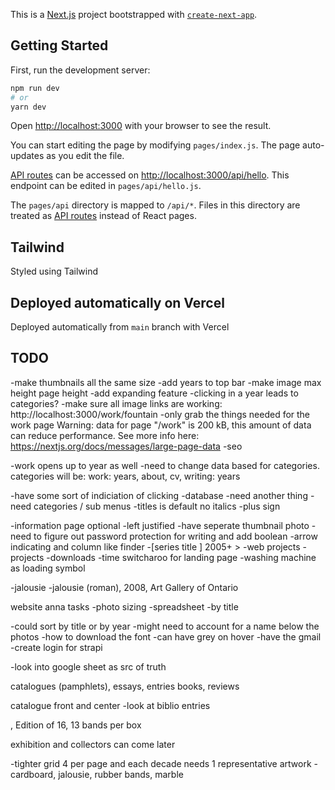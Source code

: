 This is a [Next.js](https://nextjs.org/) project bootstrapped with [`create-next-app`](https://github.com/vercel/next.js/tree/canary/packages/create-next-app).

## Getting Started

First, run the development server:

```bash
npm run dev
# or
yarn dev
```

Open [http://localhost:3000](http://localhost:3000) with your browser to see the result.

You can start editing the page by modifying `pages/index.js`. The page auto-updates as you edit the file.

[API routes](https://nextjs.org/docs/api-routes/introduction) can be accessed on [http://localhost:3000/api/hello](http://localhost:3000/api/hello). This endpoint can be edited in `pages/api/hello.js`.

The `pages/api` directory is mapped to `/api/*`. Files in this directory are treated as [API routes](https://nextjs.org/docs/api-routes/introduction) instead of React pages.

## Tailwind

Styled using Tailwind 
## Deployed automatically on Vercel

Deployed automatically from `main` branch with Vercel

## TODO
-make thumbnails all the same size
-add years to top bar
-make image max height page height
-add expanding feature 
-clicking in a year leads to categories? 
-make sure all image links are working: http://localhost:3000/work/fountain
-only grab the things needed for the work page Warning: data for page "/work" is 200 kB, this amount of data can reduce performance.
See more info here: https://nextjs.org/docs/messages/large-page-data
-seo

-work opens up to year as well
-need to change data based for categories. categories will be: work: years, about, cv, writing: years

-have some sort of indiciation of clicking
-database 
-need another thing
-need categories / sub menus 
-titles is default no italics
-plus sign

-information page optional 
-left justified
-have seperate thumbnail photo
-need to figure out password protection for writing and add boolean
-arrow indicating and column like finder
-[series title ] 2005+ > 
-web projects
  -projects
  -downloads
-time switcharoo for landing page
-washing machine as loading symbol

-jalousie
  -jalousie (roman), 2008, Art Gallery of Ontario


website anna tasks
-photo sizing
-spreadsheet
-by title 


-could sort by title or by year
-might need to account for a name below the photos
-how to download the font
-can have grey on hover
-have the gmail
-create login for strapi

-look into google sheet as src of truth


catalogues (pamphlets), 
essays,
entries books,
reviews

catalogue front and center
-look at biblio entries

, Edition of 16, 13 bands per box

exhibition and collectors can come later

-tighter grid 4 per page 
and each decade needs 1 representative artwork
-cardboard, jalousie, rubber bands, marble 